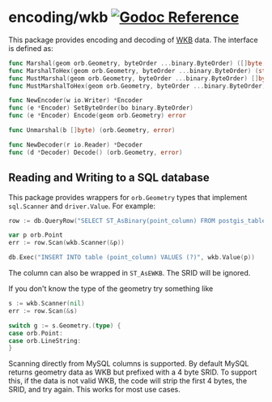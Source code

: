 # encoding/wkb [![Godoc Reference](https://pkg.go.dev/badge/github.com/paulmach/orb)](https://pkg.go.dev/github.com/paulmach/orb/encoding/wkb)

This package provides encoding and decoding of [WKB](https://en.wikipedia.org/wiki/Well-known_text_representation_of_geometry#Well-known_binary)
data. The interface is defined as:

```go
func Marshal(geom orb.Geometry, byteOrder ...binary.ByteOrder) ([]byte, error)
func MarshalToHex(geom orb.Geometry, byteOrder ...binary.ByteOrder) (string, error)
func MustMarshal(geom orb.Geometry, byteOrder ...binary.ByteOrder) []byte
func MustMarshalToHex(geom orb.Geometry, byteOrder ...binary.ByteOrder) string

func NewEncoder(w io.Writer) *Encoder
func (e *Encoder) SetByteOrder(bo binary.ByteOrder)
func (e *Encoder) Encode(geom orb.Geometry) error

func Unmarshal(b []byte) (orb.Geometry, error)

func NewDecoder(r io.Reader) *Decoder
func (d *Decoder) Decode() (orb.Geometry, error)
```

## Reading and Writing to a SQL database

This package provides wrappers for `orb.Geometry` types that implement
`sql.Scanner` and `driver.Value`. For example:

```go
row := db.QueryRow("SELECT ST_AsBinary(point_column) FROM postgis_table")

var p orb.Point
err := row.Scan(wkb.Scanner(&p))

db.Exec("INSERT INTO table (point_column) VALUES (?)", wkb.Value(p))
```

The column can also be wrapped in `ST_AsEWKB`. The SRID will be ignored.

If you don't know the type of the geometry try something like

```go
s := wkb.Scanner(nil)
err := row.Scan(&s)

switch g := s.Geometry.(type) {
case orb.Point:
case orb.LineString:
}
```

Scanning directly from MySQL columns is supported. By default MySQL returns geometry
data as WKB but prefixed with a 4 byte SRID. To support this, if the data is not
valid WKB, the code will strip the first 4 bytes, the SRID, and try again.
This works for most use cases.
